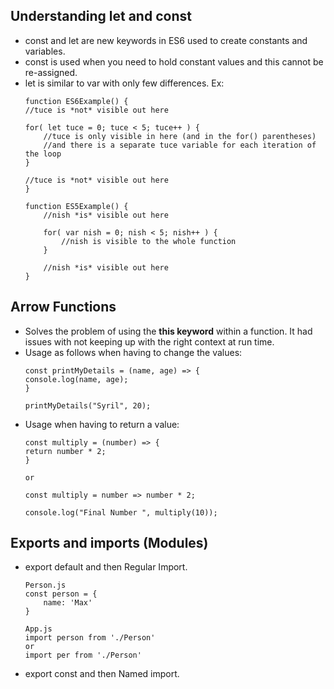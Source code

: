 ## Understanding let and const
* const and let are new keywords in ES6 used to create constants and variables. 
* const is used when you need to hold constant values and this cannot be re-assigned.
* let is similar to var with only few differences. Ex:
    ```
    function ES6Example() {
    //tuce is *not* visible out here

    for( let tuce = 0; tuce < 5; tuce++ ) {
        //tuce is only visible in here (and in the for() parentheses)
        //and there is a separate tuce variable for each iteration of the loop
    }

    //tuce is *not* visible out here
    }

    function ES5Example() {
        //nish *is* visible out here

        for( var nish = 0; nish < 5; nish++ ) {
            //nish is visible to the whole function
        }

        //nish *is* visible out here
    }
    ```
    
## Arrow Functions
* Solves the problem of using the **this keyword** within a function. It had issues with not keeping up with the right context at run time.
* Usage as follows when having to change the values:
    ```
    const printMyDetails = (name, age) => {
    console.log(name, age);
    }

    printMyDetails("Syril", 20);
    ```
* Usage when having to return a value:
    ```
    const multiply = (number) => {
    return number * 2;
    }
    
    or 
    
    const multiply = number => number * 2;

    console.log("Final Number ", multiply(10));
    
    ```
## Exports and imports (Modules)
* export default and then Regular Import.
    ```
    Person.js
    const person = {
        name: 'Max'
    }
    
    App.js
    import person from './Person' 
    or
    import per from './Person' 
    ```
* export const and then Named import.
